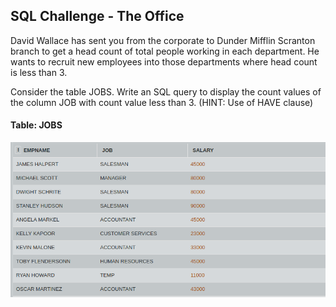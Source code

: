 ## SQL Challenge - The Office

David Wallace has sent you from the corporate to Dunder Mifflin Scranton branch to get a head count of total people working in each department. He wants to recruit new employees into those departments where head count is less than 3.

Consider the table JOBS. Write an SQL query to display the count values of the column JOB with count value less than 3.
(HINT: Use of HAVE clause)

#### Table: JOBS

![Test Image1](ss.png)
